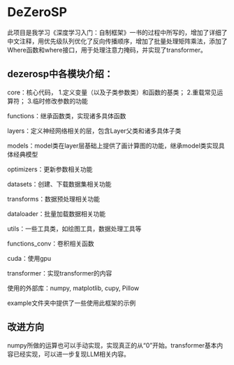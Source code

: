 # DeZeroSP
 此项目是我学习《深度学习入门：自制框架》一书的过程中所写的，增加了详细了中文注释，用优先级队列优化了反向传播顺序，增加了批量处理矩阵乘法，添加了Where函数和where接口，用于处理注意力掩码，并实现了transformer。 

## dezerosp中各模块介绍：

core：核心代码，
1.定义变量（以及子类参数类）和函数的基类；
2.重载常见运算符；
3.临时修改参数的功能

functions：继承函数类，实现诸多具体函数

layers：定义神经网络相关的层，包含Layer父类和诸多具体子类

models：model类在layer层基础上提供了画计算图的功能，继承model类实现具体经典模型

optimizers：更新参数相关功能

datasets：创建、下载数据集相关功能

transforms：数据预处理相关功能

dataloader：批量加载数据相关功能

utils：一些工具类，如绘图工具，数据处理工具等

functions_conv：卷积相关函数

cuda：使用gpu

transformer：实现transformer的内容

使用的外部库：numpy, matplotlib,  cupy, Pillow

example文件夹中提供了一些使用此框架的示例

## 改进方向

numpy所做的运算也可以手动实现，实现真正的从“0”开始。transformer基本内容已经实现，可以进一步复现LLM相关内容。